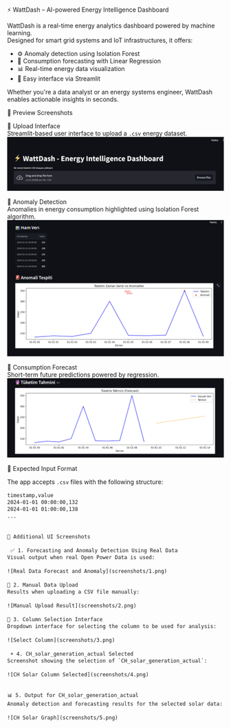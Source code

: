 ⚡ WattDash – AI-powered Energy Intelligence Dashboard

WattDash is a real-time energy analytics dashboard powered by machine learning.  
Designed for smart grid systems and IoT infrastructures, it offers:

- ⚙️ Anomaly detection using Isolation Forest  
- 🔮 Consumption forecasting with Linear Regression  
- 📊 Real-time energy data visualization  
- 🧠 Easy interface via Streamlit  

Whether you're a data analyst or an energy systems engineer, WattDash enables actionable insights in seconds.


📸 Preview Screenshots

📂 Upload Interface  
Streamlit-based user interface to upload a `.csv` energy dataset.  
![Upload Screenshot](screenshots/wattdash.png)


🚨 Anomaly Detection  
Anomalies in energy consumption highlighted using Isolation Forest algorithm.  
![Anomaly Detection](screenshots/dashboard.png)


🔮 Consumption Forecast  
Short-term future predictions powered by regression.  
![Forecast](screenshots/forecast.png)


 📂 Expected Input Format

The app accepts `.csv` files with the following structure:

```csv
timestamp,value
2024-01-01 00:00:00,132
2024-01-01 01:00:00,138
...


📸 Additional UI Screenshots

 ✅ 1. Forecasting and Anomaly Detection Using Real Data  
Visual output when real Open Power Data is used:

![Real Data Forecast and Anomaly](screenshots/1.png)

📂 2. Manual Data Upload  
Results when uploading a CSV file manually:

![Manual Upload Result](screenshots/2.png)

🧩 3. Column Selection Interface  
Dropdown interface for selecting the column to be used for analysis:

![Select Column](screenshots/3.png)

 ☀️ 4. CH_solar_generation_actual Selected  
Screenshot showing the selection of `CH_solar_generation_actual`:

![CH Solar Column Selected](screenshots/4.png)


📊 5. Output for CH_solar_generation_actual  
Anomaly detection and forecasting results for the selected solar data:

![CH Solar Graph](screenshots/5.png)
